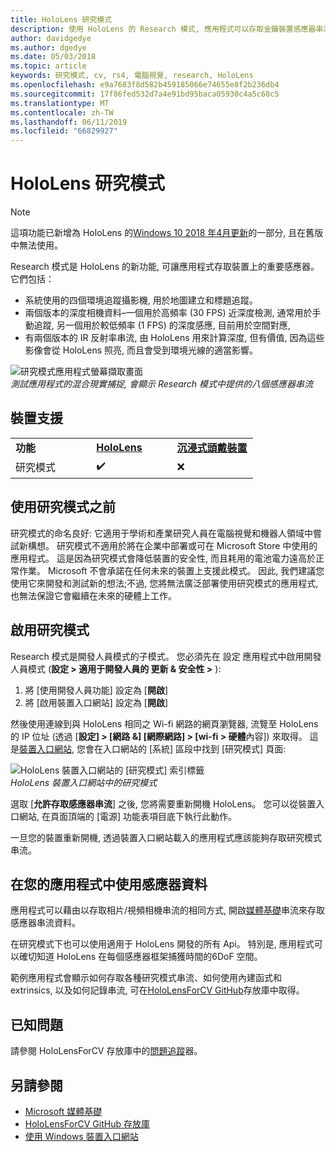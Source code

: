 ```yaml
---
title: HoloLens 研究模式
description: 使用 HoloLens 的 Research 模式, 應用程式可以存取金鑰裝置感應器串流 (深度、環境追蹤和 IR-反射率)。
author: davidgedye
ms.author: dgedye
ms.date: 05/03/2018
ms.topic: article
keywords: 研究模式, cv, rs4, 電腦視覺, research, HoloLens
ms.openlocfilehash: e9a7683f8d582b459185066e74655e8f2b236db4
ms.sourcegitcommit: 17f86fed532d7a4e91bd95baca05930c4a5c68c5
ms.translationtype: MT
ms.contentlocale: zh-TW
ms.lasthandoff: 06/11/2019
ms.locfileid: "66829927"
---
```

# <a name="hololens-research-mode"></a>HoloLens 研究模式

> [!NOTE]
> 這項功能已新增為 HoloLens 的[Windows 10 2018 年4月更新](release-notes-april-2018.md)的一部分, 且在舊版中無法使用。

Research 模式是 HoloLens 的新功能, 可讓應用程式存取裝置上的重要感應器。 它們包括：
- 系統使用的四個環境追蹤攝影機, 用於地圖建立和標題追蹤。
- 兩個版本的深度相機資料–一個用於高頻率 (30 FPS) 近深度檢測, 通常用於手動追蹤, 另一個用於較低頻率 (1 FPS) 的深度感應, 目前用於空間對應,
- 有兩個版本的 IR 反射率串流, 由 HoloLens 用來計算深度, 但有價值, 因為這些影像會從 HoloLens 照亮, 而且會受到環境光線的適當影響。

![研究模式應用程式螢幕擷取畫面](images/sensor-stream-viewer.jpg)<br>
*測試應用程式的混合現實捕捉, 會顯示 Research 模式中提供的八個感應器串流*

## <a name="device-support"></a>裝置支援

<table>
    <colgroup>
    <col width="33%" />
    <col width="33%" />
    <col width="33%" />
    </colgroup>
    <tr>
        <td><strong>功能</strong></td>
        <td><a href="hololens-hardware-details.md"><strong>HoloLens</strong></a></td>
        <td><a href="immersive-headset-hardware-details.md"><strong>沉浸式頭戴裝置</strong></a></td>
    </tr>
     <tr>
        <td>研究模式</td>
        <td>✔️</td>
        <td>❌</td>
    </tr>
</table>

## <a name="before-using-research-mode"></a>使用研究模式之前

研究模式的命名良好: 它適用于學術和產業研究人員在電腦視覺和機器人領域中嘗試新構想。  研究模式不適用於將在企業中部署或可在 Microsoft Store 中使用的應用程式。 這是因為研究模式會降低裝置的安全性, 而且耗用的電池電力遠高於正常作業。 Microsoft 不會承諾在任何未來的裝置上支援此模式。 因此, 我們建議您使用它來開發和測試新的想法;不過, 您將無法廣泛部署使用研究模式的應用程式, 也無法保證它會繼續在未來的硬體上工作。

## <a name="enabling-research-mode"></a>啟用研究模式

Research 模式是開發人員模式的子模式。 您必須先在 設定 應用程式中啟用開發人員模式 (**設定 > 適用于開發人員的 更新 & 安全性 >** ):

1. 將 [使用開發人員功能] 設定為 [**開啟**]
2. 將 [啟用裝置入口網站] 設定為 [**開啟**]

然後使用連線到與 HoloLens 相同之 Wi-fi 網路的網頁瀏覽器, 流覽至 HoloLens 的 IP 位址 (透過 [**設定] > [網路 &] [網際網路] > [wi-fi > 硬體**內容]) 來取得。 這是[裝置入口網站](using-the-windows-device-portal.md), 您會在入口網站的 [系統] 區段中找到 [研究模式] 頁面:

![HoloLens 裝置入口網站的 [研究模式] 索引標籤](images/ResearchModeDevPortal.png)<br>
*HoloLens 裝置入口網站中的研究模式*

選取 [**允許存取感應器串流**] 之後, 您將需要重新開機 HoloLens。 您可以從裝置入口網站, 在頁面頂端的 [電源] 功能表項目底下執行此動作。

一旦您的裝置重新開機, 透過裝置入口網站載入的應用程式應該能夠存取研究模式串流。

## <a name="using-sensor-data-in-your-apps"></a>在您的應用程式中使用感應器資料

應用程式可以藉由以存取相片/視頻相機串流的相同方式, 開啟[媒體基礎](https://msdn.microsoft.com/library/windows/desktop/ms694197)串流來存取感應器串流資料。 

在研究模式下也可以使用適用于 HoloLens 開發的所有 Api。 特別是, 應用程式可以確切知道 HoloLens 在每個感應器框架捕獲時間的6DoF 空間。

範例應用程式會顯示如何存取各種研究模式串流、如何使用內建函式和 extrinsics, 以及如何記錄串流, 可在[HoloLensForCV GitHub](https://github.com/Microsoft/HoloLensForCV)存放庫中取得。

## <a name="known-issues"></a>已知問題

請參閱 HoloLensForCV 存放庫中的[問題追蹤](https://github.com/Microsoft/HololensForCV/issues)器。

## <a name="see-also"></a>另請參閱

* [Microsoft 媒體基礎](https://msdn.microsoft.com/library/windows/desktop/ms694197)
* [HoloLensForCV GitHub 存放庫](https://github.com/Microsoft/HoloLensForCV)
* [使用 Windows 裝置入口網站](using-the-windows-device-portal.md)
